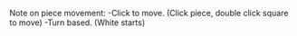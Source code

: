 Note on piece movement:
-Click to move. (Click piece, double click square to move)
-Turn based. (White starts)
